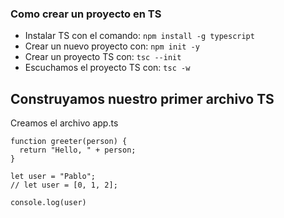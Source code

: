 ### Como crear un proyecto en TS

* Instalar TS con el comando: `npm install -g typescript`
* Crear un nuevo proyecto con: `npm init -y`
* Crear un proyecto TS con: `tsc --init`
* Escuchamos el proyecto TS con: `tsc -w`

## Construyamos nuestro primer archivo TS

Creamos el archivo app.ts
```
function greeter(person) {
  return "Hello, " + person;
}
 
let user = "Pablo";
// let user = [0, 1, 2];
 
console.log(user)
```